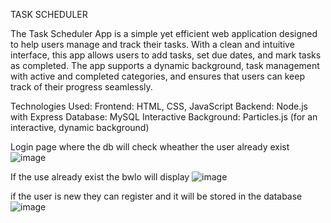 TASK SCHEDULER

The Task Scheduler App is a simple yet efficient web application designed to help users manage and track their tasks. With a clean and intuitive interface, this app allows users to add tasks, set due dates, and mark tasks as completed. The app supports a dynamic background, task management with active and completed categories, and ensures that users can keep track of their progress seamlessly.

Technologies Used:
Frontend: HTML, CSS, JavaScript
Backend: Node.js with Express
Database: MySQL
Interactive Background: Particles.js (for an interactive, dynamic background)

Login page where the db will check wheather the user already exist
![image](https://github.com/user-attachments/assets/70575c8a-3d7a-4c95-b1e9-4450f2977bce)

If the use already exist the bwlo will display
![image](https://github.com/user-attachments/assets/d9859ecd-138c-408c-b901-5ec72fa54876)

if the user is new they can register and it will be stored in the database
![image](https://github.com/user-attachments/assets/a7e9a961-d927-490e-b3f6-da21fa099057)
